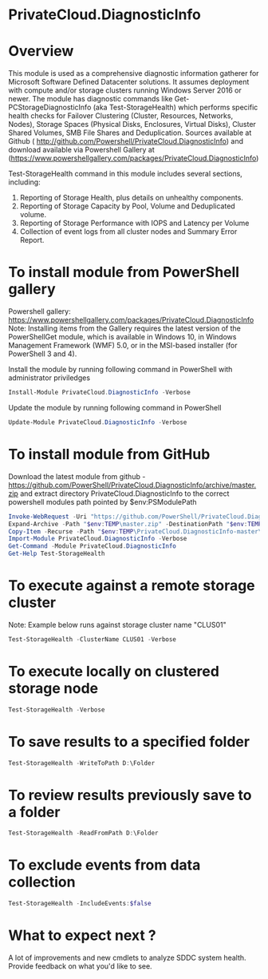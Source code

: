 # PrivateCloud.DiagnosticInfo
# Overview
This module is used as a comprehensive diagnostic information gatherer for Microsoft Software Defined Datacenter solutions. It assumes deployment with compute and/or storage clusters running Windows Server 2016 or newer. The module has diagnostic commands like Get-PCStorageDiagnosticInfo (aka Test-StorageHealth) which performs specific health checks for Failover Clustering (Cluster, Resources, Networks, Nodes), Storage Spaces (Physical Disks, Enclosures, Virtual Disks), Cluster Shared Volumes, SMB File Shares and Deduplication. Sources available at Github ( http://github.com/Powershell/PrivateCloud.DiagnosticInfo) and download available via Powershell Gallery at (https://www.powershellgallery.com/packages/PrivateCloud.DiagnosticInfo)

Test-StorageHealth command in this module includes several sections, including:
1. Reporting of Storage Health, plus details on unhealthy components. 
2. Reporting of Storage Capacity by Pool, Volume and Deduplicated volume. 
3. Reporting of Storage Performance with IOPS and Latency per Volume 
4. Collection of event logs from all cluster nodes and Summary Error Report. 

# To install module from PowerShell gallery
Powershell gallery: https://www.powershellgallery.com/packages/PrivateCloud.DiagnosticInfo
Note: Installing items from the Gallery requires the latest version of the PowerShellGet module, which is available in Windows 10, in Windows Management Framework (WMF) 5.0, or in the MSI-based installer (for PowerShell 3 and 4).

Install the module by running following command in PowerShell with administrator priviledges
``` PowerShell
Install-Module PrivateCloud.DiagnosticInfo -Verbose
```
Update the module by running following command in PowerShell
``` PowerShell
Update-Module PrivateCloud.DiagnosticInfo -Verbose
```
# To install module from GitHub
Download the latest module from github - https://github.com/PowerShell/PrivateCloud.DiagnosticInfo/archive/master.zip and extract directory PrivateCloud.DiagnosticInfo to the correct powershell modules path pointed by $env:PSModulePath

``` PowerShell
Invoke-WebRequest -Uri "https://github.com/PowerShell/PrivateCloud.DiagnosticInfo/archive/master.zip" -outfile "$env:TEMP\master.zip" -Verbose
Expand-Archive -Path "$env:TEMP\master.zip" -DestinationPath "$env:TEMP" -Force -Verbose
Copy-Item -Recurse -Path "$env:TEMP\PrivateCloud.DiagnosticInfo-master\PrivateCloud.DiagnosticInfo" -Destination "$env:SystemRoot\System32\WindowsPowerShell\v1.0\Modules\" -Force -Verbose
Import-Module PrivateCloud.DiagnosticInfo -Verbose
Get-Command -Module PrivateCloud.DiagnosticInfo
Get-Help Test-StorageHealth
``` 

# To execute against a remote storage cluster
Note: Example below runs against storage cluster name "CLUS01"
``` PowerShell
Test-StorageHealth -ClusterName CLUS01 -Verbose
```

# To execute locally on clustered storage node
``` PowerShell
Test-StorageHealth -Verbose
```

# To save results to a specified folder
``` PowerShell
Test-StorageHealth -WriteToPath D:\Folder 
```

# To review results previously save to a folder
``` PowerShell
Test-StorageHealth -ReadFromPath D:\Folder 
```

# To exclude events from data collection
``` PowerShell
Test-StorageHealth -IncludeEvents:$false
```

# What to expect next ?
A lot of improvements and new cmdlets to analyze SDDC system health.
Provide feedback on what you'd like to see.
